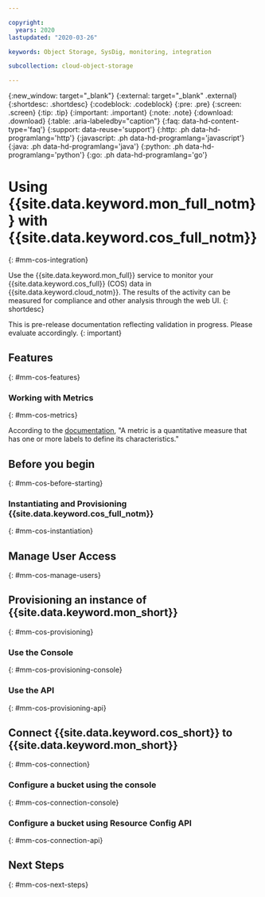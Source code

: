 ```yaml
---

copyright:
  years: 2020
lastupdated: "2020-03-26"

keywords: Object Storage, SysDig, monitoring, integration

subcollection: cloud-object-storage

---
```

{:new_window: target="_blank"}
{:external: target="_blank" .external}
{:shortdesc: .shortdesc}
{:codeblock: .codeblock}
{:pre: .pre}
{:screen: .screen}
{:tip: .tip}
{:important: .important}
{:note: .note}
{:download: .download} 
{:table: .aria-labeledby="caption"}
{:faq: data-hd-content-type='faq'}
{:support: data-reuse='support'}
{:http: .ph data-hd-programlang='http'} 
{:javascript: .ph data-hd-programlang='javascript'} 
{:java: .ph data-hd-programlang='java'} 
{:python: .ph data-hd-programlang='python'}
{:go: .ph data-hd-programlang='go'}

# Using {{site.data.keyword.mon_full_notm}} with {{site.data.keyword.cos_full_notm}}
{: #mm-cos-integration}

Use the {{site.data.keyword.mon_full}} service to monitor your {{site.data.keyword.cos_full}} (COS) data in {{site.data.keyword.cloud_notm}}. The results of the activity can be measured for compliance and other analysis through the web UI. 
{: shortdesc}

This is pre-release documentation reflecting validation in progress. Please evaluate accordingly.
{: important}

## Features
{: #mm-cos-features}



### Working with Metrics
{: #mm-cos-metrics}

According to the [documentation](/docs/Monitoring-with-Sysdig?topic=Sysdig-metrics), "A metric is a quantitative measure that has one or more labels to define its characteristics."

## Before you begin
{: #mm-cos-before-starting}

### Instantiating and Provisioning {{site.data.keyword.cos_full_notm}}
{: #mm-cos-instantiation}



## Manage User Access
{: #mm-cos-manage-users}



## Provisioning an instance of {{site.data.keyword.mon_short}}
{: #mm-cos-provisioning}



### Use the Console
{: #mm-cos-provisioning-console}


### Use the API
{: #mm-cos-provisioning-api}



## Connect {{site.data.keyword.cos_short}} to {{site.data.keyword.mon_short}}
{: #mm-cos-connection}

### Configure a bucket using the console
{: #mm-cos-connection-console}

### Configure a bucket using Resource Config API
{: #mm-cos-connection-api}

## Next Steps
{: #mm-cos-next-steps}



